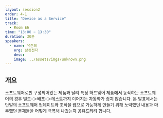 ```yaml
---
layout: session2
order: 4-1
title: "Device as a Service"
track:
  - Room E6
time: "13:00 ~ 13:30"
duration: 30분
speakers:
  - name: 유준희
    org: 삼성전자
    desc: 
    image: ../assets/imgs/unknown.png
---
```


## 개요

소프트웨어로만 구성되어있는 제품과 달리 특정 하드웨어 제품에서 동작하는 소프트웨어의 경우 빌드-＞배포-＞테스트까지 이어지는 자동화가 쉽지 않습니다.
본 발표에서는 단말의 소프트웨어 업데이트와 조작을 웹으로 가능하게 만들기 위해 노력했던 내용과 마주했던 문제들을 어떻게 극복해 나갔는지 공유드리려 합니다.
